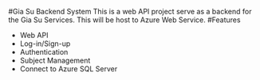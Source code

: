 #Gia Su Backend System
This is a web API project serve as a backend for the Gia Su Services. This will be host to Azure Web Service.
#Features 
* Web API
* Log-in/Sign-up
* Authentication
* Subject Management
* Connect to Azure SQL Server
